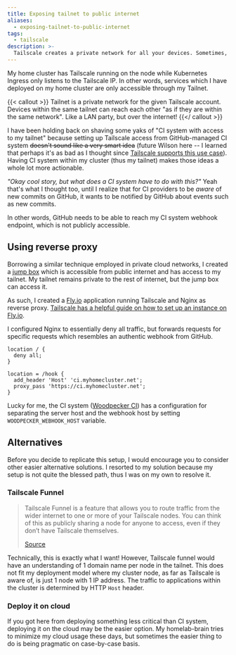 ```yaml
---
title: Exposing tailnet to public internet
aliases:
  - exposing-tailnet-to-public-internet
tags:
  - tailscale
description: >-
  Tailscale creates a private network for all your devices. Sometimes, you may want to selectively expose some endpoint on your private network to the public internet, like I do here. Alternative title: DIY Tailscale Funnel with Nginx.
---
```


My home cluster has Tailscale running on the node while Kubernetes Ingress only listens to the Tailscale IP. In other words, services which I have deployed on my home cluster are only accessible through my Tailnet.

{{< callout >}}
Tailnet is a private network for the given Tailscale account. Devices within the same tailnet can reach each other "as if they are within the same network". Like a LAN party, but over the internet!
{{</ callout >}}

I have been holding back on shaving some yaks of "CI system with access to my tailnet" because setting up Tailscale access from GitHub-managed CI system ~~doesn't sound like a very smart idea~~ (future Wilson here -- I learned that perhaps it's as bad as I thought since [Tailscale supports this use case](https://github.com/tailscale/github-action)). Having CI system within my cluster (thus my tailnet) makes those ideas a whole lot more actionable.

_"Okay cool story, but what does a CI system have to do with this?"_ Yeah that's what I thought too, until I realize that for CI providers to be _aware_ of new commits on GitHub, it wants to be notified by GitHub about events such as new commits.

In other words, GitHub needs to be able to reach my CI system webhook endpoint, which is not publicly accessible.

## Using reverse proxy

Borrowing a similar technique employed in private cloud networks, I created a [jump box](https://en.wikipedia.org/wiki/Jump_server) which is accessible from public internet and has access to my tailnet. My tailnet remains private to the rest of internet, but the jump box can access it.

As such, I created a [Fly.io](https://fly.io) application running Tailscale and Nginx as reverse proxy. [Tailscale has a helpful guide on how to set up an instance on Fly.io](https://tailscale.com/kb/1132/flydotio/).

I configured Nginx to essentially deny all traffic, but forwards requests for specific requests which resembles an authentic webhook from GitHub.

```nginx
location / {
  deny all;
}

location = /hook {
  add_header 'Host' 'ci.myhomecluster.net';
  proxy_pass 'https://ci.myhomecluster.net';
}
```

Lucky for me, the CI system ([Woodpecker CI](https://woodpecker-ci.org)) has a configuration for separating the server host and the webhook host by setting `WOODPECKER_WEBHOOK_HOST` variable.

## Alternatives

Before you decide to replicate this setup, I would encourage you to consider other easier alternative solutions. I resorted to my solution because my setup is not quite the blessed path, thus I was on my own to resolve it.

### Tailscale Funnel

> Tailscale Funnel is a feature that allows you to route traffic from the wider internet to one or more of your Tailscale nodes. You can think of this as publicly sharing a node for anyone to access, even if they don’t have Tailscale themselves.
>
> [Source](https://tailscale.com/kb/1223/tailscale-funnel/)

Technically, this is exactly what I want! However, Tailscale funnel would have an understanding of 1 domain name per node in the tailnet. This does not fit my deployment model where my cluster node, as far as Tailscale is aware of, is just 1 node with 1 IP address. The traffic to applications within the cluster is determined by HTTP `Host` header.

### Deploy it on cloud

If you got here from deploying something less critical than CI system, deploying it on the cloud may be the easier option. My homelab-brain tries to minimize my cloud usage these days, but sometimes the easier thing to do is being pragmatic on case-by-case basis.
